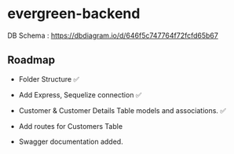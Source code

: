 # evergreen-backend
DB Schema : https://dbdiagram.io/d/646f5c747764f72fcfd65b67

## Roadmap

- Folder Structure &#9989;

- Add Express, Sequelize connection &#9989;

- Customer & Customer Details Table models and associations. &#9989;

- Add routes for Customers Table

- Swagger documentation added.


